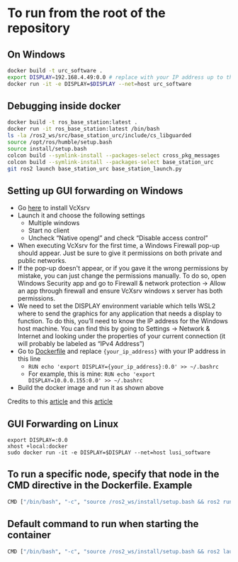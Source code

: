 # To run from the root of the repository

## On Windows

```bash
docker build -t urc_software .
export DISPLAY=192.168.4.49:0.0 # replace with your IP address up to the colon
docker run -it -e DISPLAY=$DISPLAY --net=host urc_software
```

## Debugging inside docker

```bash
docker build -t ros_base_station:latest .
docker run -it ros_base_station:latest /bin/bash
ls -la /ros2_ws/src/base_station_urc/include/cs_libguarded
source /opt/ros/humble/setup.bash
source install/setup.bash
colcon build --symlink-install --packages-select cross_pkg_messages
colcon build --symlink-install --packages-select base_station_urc
git ros2 launch base_station_urc base_station_launch.py
```

## Setting up GUI forwarding on Windows

- Go [here](https://sourceforge.net/projects/vcxsrv/) to install VcXsrv
- Launch it and choose the following settings
  - Multiple windows
  - Start no client
  - Uncheck “Native opengl” and check “Disable access control”
- When executing VcXsrv for the first time, a Windows Firewall pop-up should appear. Just be sure to give it permissions on both private and public networks.
- If the pop-up doesn't appear, or if you gave it the wrong permissions by mistake, you can just change the permissions manually. To do so, open Windows Security app and go to Firewall & network protection -> Allow an app through firewall and ensure VcXsrv windows x server has both permissions.
- We need to set the DISPLAY environment variable which tells WSL2 where to send the graphics for any application that needs a display to function. To do this, you’ll need to know the IP address for the Windows host machine. You can find this by going to Settings -> Network & Internet and looking under the properties of your current connection (it will probably be labeled as “IPv4 Address”)
- Go to [Dockerfile](Dockerfile) and replace `{your_ip_address}` with your IP address in this line
  - `RUN echo 'export DISPLAY={your_ip_address}:0.0' >> ~/.bashrc`
  - For example, this is mine: `RUN echo 'export DISPLAY=10.0.0.155:0.0' >> ~/.bashrc`
- Build the docker image and run it as shown above

Credits to this [article](https://jackkawell.wordpress.com/2020/06/12/ros-wsl2/>)
and this [article](https://aalonso.dev/blog/2021/how-to-use-gui-apps-in-wsl2-forwarding-x-server-cdj)

## GUI Forwarding on Linux

```
export DISPLAY=:0.0
xhost +local:docker
sudo docker run -it -e DISPLAY=$DISPLAY --net=host lusi_software
```

## To run a specific node, specify that node in the CMD directive in the Dockerfile. Example

```bash
CMD ["/bin/bash", "-c", "source /ros2_ws/install/setup.bash && ros2 run base_station_urc gui_node"]
```

## Default command to run when starting the container

```bash
CMD ["/bin/bash", "-c", "source /ros2_ws/install/setup.bash && ros2 launch base_station_urc base_station_launch.py"]
```
